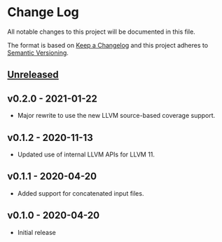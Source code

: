 # Change Log

All notable changes to this project will be documented in this file.

The format is based on [Keep a Changelog](http://keepachangelog.com/)
and this project adheres to [Semantic Versioning](http://semver.org/).

## [Unreleased]

## v0.2.0 - 2021-01-22

- Major rewrite to use the new LLVM source-based coverage support.

## v0.1.2 - 2020-11-13

- Updated use of internal LLVM APIs for LLVM 11.

## v0.1.1 - 2020-04-20

- Added support for concatenated input files.

## v0.1.0 - 2020-04-20

- Initial release

[Unreleased]: https://github.com/rust-lang/hashbrown/compare/v0.2.0...HEAD
[v0.2.0]: https://github.com/rust-lang/hashbrown/compare/v0.1.2...v0.2.0
[v0.1.2]: https://github.com/rust-lang/hashbrown/compare/v0.1.1...v0.1.2
[v0.1.1]: https://github.com/rust-lang/hashbrown/compare/v0.1.0...v0.1.1
